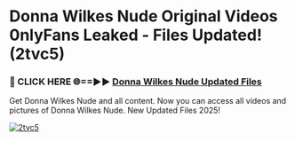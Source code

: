 # Donna Wilkes Nude Original Videos 0nlyFans Leaked - Files Updated! (2tvc5)

<h3>🔴 CLICK HERE 🌐==►► <a href="https://tinyurl.com/y5r63du9" rel="nofollow">Donna Wilkes Nude Updated Files</a></h3>

Get Donna Wilkes Nude and all content. Now you can access all videos and pictures of Donna Wilkes Nude. New Updated Files 2025!

[![2tvc5](https://i.imgur.com/UVo9nyh.gif)](https://tinyurl.com/y5r63du9)